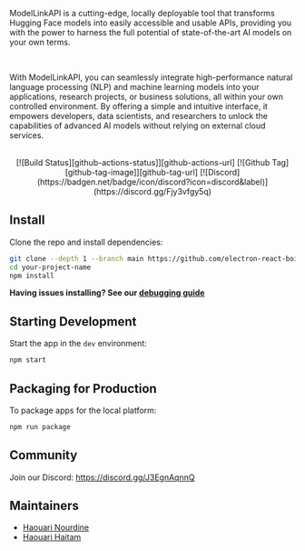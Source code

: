 
<p>
  ModelLinkAPI is a cutting-edge, locally deployable tool that transforms Hugging Face models into easily accessible and usable APIs, providing you with the power to harness the full potential of state-of-the-art AI models on your own terms.
</p>
<br>
<p>
  With ModelLinkAPI, you can seamlessly integrate high-performance natural language processing (NLP) and machine learning models into your applications, research projects, or business solutions, all within your own controlled environment. By offering a simple and intuitive interface, it empowers developers, data scientists, and researchers to unlock the capabilities of advanced AI models without relying on external cloud services.
</p>

<br>

<div align="center">
[![Build Status][github-actions-status]][github-actions-url]
[![Github Tag][github-tag-image]][github-tag-url]
[![Discord](https://badgen.net/badge/icon/discord?icon=discord&label)](https://discord.gg/Fjy3vfgy5q)
</div>

## Install

Clone the repo and install dependencies:

```bash
git clone --depth 1 --branch main https://github.com/electron-react-boilerplate/electron-react-boilerplate.git your-project-name
cd your-project-name
npm install
```

**Having issues installing? See our [debugging guide](https://github.com/electron-react-boilerplate/electron-react-boilerplate/issues/400)**

## Starting Development

Start the app in the `dev` environment:

```bash
npm start
```

## Packaging for Production

To package apps for the local platform:

```bash
npm run package
```

## Community

Join our Discord: https://discord.gg/J3EgnAqnnQ


## Maintainers

- [Haouari Nourdine](https://github.com/nhaouari)
- [Haouari Haitam](https://github.com/haouarihk)
